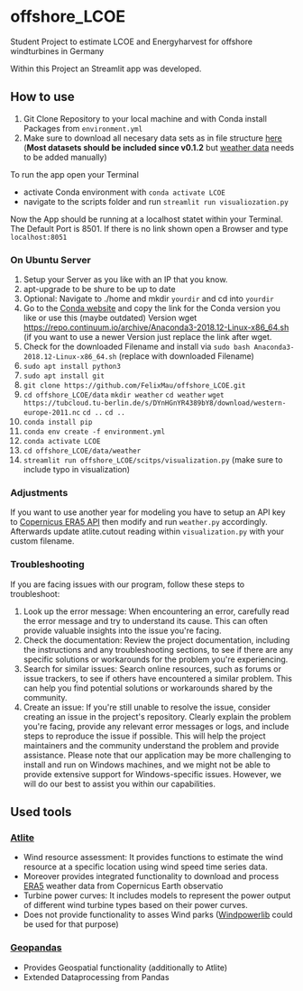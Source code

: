 # offshore_LCOE
Student Project to estimate LCOE and Energyharvest for offshore windturbines in Germany

Within this Project an Streamlit app was developed.

## How to use
1. Git Clone Repository to your local machine and with Conda install Packages from `environment.yml`
2. Make sure to download all necesary data sets as in file structure [here](https://tubcloud.tu-berlin.de/s/oqJYaQwYFWtT9p3/download) (**Most datasets should be included since v0.1.2** but [weather data](https://tubcloud.tu-berlin.de/s/DYnHGnYR4389bY8/download/western-europe-2011.nc) needs to be added manually)    

To run the app open your Terminal 
- activate Conda environment with `conda activate LCOE`
- navigate to the scripts folder and run `streamlit run visualiozation.py`

Now the App should be running at a localhost statet within your Terminal. The Default Port is 8501. 
If there is no link shown open a Browser and type `localhost:8051`

### On Ubuntu Server
1. Setup your Server as you like with an IP that you know.
2. apt-upgrade to be shure to be up to date
3. Optional: Navigate to ./home and mkdir `yourdir` and cd into `yourdir`
4. Go to the [Conda website](https://docs.conda.io/en/latest/miniconda.html#linux-installers) and copy the link for the Conda version you like or use this (maybe outdated) Version
   wget https://repo.continuum.io/archive/Anaconda3-2018.12-Linux-x86_64.sh (if you want to use a newer Version just replace the link after wget. 
5. Check for the downloaded Filename and install via `sudo bash Anaconda3-2018.12-Linux-x86_64.sh` (replace with downloaded Filename)
6. `sudo apt install python3`
7. `sudo apt install git`
8. `git clone https://github.com/FelixMau/offshore_LCOE.git`
9. `cd offshore_LCOE/data` `mkdir weather` `cd weather` `wget https://tubcloud.tu-berlin.de/s/DYnHGnYR4389bY8/download/western-europe-2011.nc` `cd ..` `cd ..`
10. `conda install pip`
11. `conda env create -f environment.yml`
12. `conda activate LCOE`
13. `cd offshore_LCOE/data/weather`
14. `streamlit run offshore_LCOE/scitps/visualization.py` (make sure to include typo in visualization)

### Adjustments
If you want to use another year for modeling you have to setup an API key to [Copernicus ERA5 API](https://cds.climate.copernicus.eu/api-how-to) then modify and run `weather.py` accordingly. Afterwards update atlite.cutout reading within `visualization.py` with your custom filename.

### Troubleshooting

If you are facing issues with our program, follow these steps to troubleshoot:
1. Look up the error message: When encountering an error, carefully read the error message and try to understand its cause. This can often provide valuable insights into the issue you're facing.
2. Check the documentation: Review the project documentation, including the instructions and any troubleshooting sections, to see if there are any specific solutions or workarounds for the problem you're experiencing.
3. Search for similar issues: Search online resources, such as forums or issue trackers, to see if others have encountered a similar problem. This can help you find potential solutions or workarounds shared by the community.
4. Create an issue: If you're still unable to resolve the issue, consider creating an issue in the project's repository. Clearly explain the problem you're facing, provide any relevant error messages or logs, and include steps to reproduce the issue if possible. This will help the project maintainers and the community understand the problem and provide assistance.
Please note that our application may be more challenging to install and run on Windows machines, and we might not be able to provide extensive support for Windows-specific issues. However, we will do our best to assist you within our capabilities.

## Used tools

### [Atlite](https://atlite.readthedocs.io/en/latest/)
- Wind resource assessment: It provides functions to estimate the wind resource at a specific location using wind speed time series data.
- Moreover provides integrated functionality to download and process [ERA5](https://cds.climate.copernicus.eu/cdsapp#!/dataset/reanalysis-era5-single-levels?tab=form) weather data from Copernicus Earth observatio
- Turbine power curves: It includes models to represent the power output of different wind turbine types based on their power curves.
- Does not provide functionality to asses Wind parks ([Windpowerlib](https://github.com/oemof/feedinlib) could be used for that purpose) 

### [Geopandas](https://geopandas.org/en/stable/)
- Provides Geospatial functionality (additionally to Atlite)
- Extended Dataprocessing from Pandas


